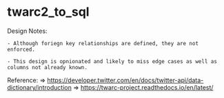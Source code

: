 # twarc2_to_sql

Design Notes:

    - Although foriegn key relationships are defined, they are not enforced. 
    
    - This design is opnionated and likely to miss edge cases as well as columns not already known.

Reference:
    => https://developer.twitter.com/en/docs/twitter-api/data-dictionary/introduction
    => https://twarc-project.readthedocs.io/en/latest/
